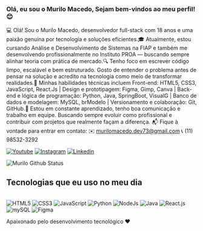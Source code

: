 
### Olá, eu sou o Murilo Macedo, Sejam bem-vindos ao meu perfil! 😊

💻 Olá! Sou o Murilo Macedo, desenvolvedor full-stack com 18 anos e uma paixão genuína por tecnologia e soluções eficientes.🎓 Atualmente, estou cursando Análise e Desenvolvimento de Sistemas na FIAP e também me desenvolvendo profissionalmente no Instituto PROA — buscando sempre alinhar teoria com prática de mercado.🔍 Tenho foco em escrever código limpo, escalável e bem estruturado. Gosto de entender o problema antes de pensar na solução e acredito na tecnologia como meio de transformar realidades.🧠 Minhas habilidades técnicas incluem Front-end: HTML5, CSS3, JavaScript, React.Js | Design e prototipagem: Figma, Gimp, Canva | Back-end e lógica de programação: Python, Java, SpringBoot, VisualG | Banco de dados e modelagem: MySQL, brModelo | Versionamento e colaboração: Git, GitHub.🎯 Estou em constante aprendizado, tenho boa comunicação e trabalho em equipe. Buscando sempre evoluir como profissional e contribuir com projetos que realmente façam a diferença.
📬 Fique à vontade para entrar em contato:
✉️ murilomacedo.dev73@gmail.com
📞 (11) 98532-3292

[![Youtube](https://img.shields.io/badge/YouTube-FF0000?style=for-the-badge&logo=youtube&logoColor=white)](https://youtube.com/@murilo-dev01?si=2wm_RdI_G9-San0v)
[![Instagram]( 	https://img.shields.io/badge/Instagram-E4405F?style=for-the-badge&logo=instagram&logoColor=white)](https://www.instagram.com/_murilodev/)
[![Linkedin]( 	https://img.shields.io/badge/LinkedIn-0077B5?style=for-the-badge&logo=linkedin&logoColor=white)](https://www.linkedin.com/in/murilo-macedo-8b1567316/)

![Murilo Github Status](https://github-readme-stats.vercel.app/api?username=MuriloMacedoSilva&show_icons=true&theme=onedark)

## Tecnologias que eu uso no meu dia

<div style="display: inline_block"><br>
  <img aling="center" alt="HTML5" src="https://img.shields.io/badge/HTML5-E34F26?style=for-the-badge&logo=html5&logoColor=white">
  <img aling="center" alt="CSS3" src="https://img.shields.io/badge/CSS3-1572B6?style=for-the-badge&logo=css3&logoColor=white">
  <img aling="center" alt="JavaScript" src="https://img.shields.io/badge/JavaScript-F7DF1E?style=for-the-badge&logo=javascript&logoColor=black">
  <img aling="center" alt="Python" src="https://img.shields.io/badge/Python-14354C?style=for-the-badge&logo=python&logoColor=white">
  <img aling="center" alt="NodeJs" src="https://img.shields.io/badge/Node.js-43853D?style=for-the-badge&logo=node.js&logoColor=white">
  <img aling="center" alt="Java" src="https://img.shields.io/badge/Java-ED8B00?style=for-the-badge&logo=openjdk&logoColor=white">
  <img aling="center" alt="React.js" src="https://img.shields.io/badge/-ReactJs-61DAFB?logo=react&logoColor=white&style=for-the-badge">
  <img aling="center" alt="mySQL" src="https://img.shields.io/badge/MySQL-4479A1?style=for-the-badge&logo=mysql&logoColor=white">
  <img aling="center" alt="Figma" src="https://img.shields.io/badge/Figma-F24E1E?style=for-the-badge&logo=figma&logoColor=white">
</div>

Apaixonado pelo desenvolvimento tecnológico ❤️
